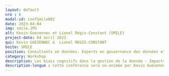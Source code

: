 ```yaml
---
layout: default
nro : 6
modal-id: confSmile002
date: 2023-04-04
img: smile.JPG 
alt: Kevin-Guezennec et Lionel Régis-Constant (SMILE)
project-date: 04 avril 2023
qui: Kevin GUEZENNEC &  Lionel REGIS-CONSTANT
boite: SMILE
position: Consultants en données. Experts en gouvernance des données et en Solution à base de Machine Learning.<br>
category: Workshop
description: Les biais cognitifs dans la gestion de la donnée - Impacts et solutions.
description-longue : Cette conférence sera co-animée par Kevin Guézennec et Lionel Régis-Constant. Des exemples concrets seront donnés dans les domaines de la marine et de l'agroalimentaire pour montrer comment ces biais cognitifs peuvent avoir un impact négatif dans des projets IoT. Par exemple, dans le domaine maritime, on verra comment les biais cognitifs peuvent entraîner une sous-estimation des risques liés à l'utilisation d'IoT à bord des navires et comment cela peut causer des erreurs de calcul. Dans l'agroalimentaire, on verra comment les biais cognitifs peuvent entraîner une sur-estimation des résultats de l'utilisation de l'IoT dans les cultures.
---
```

